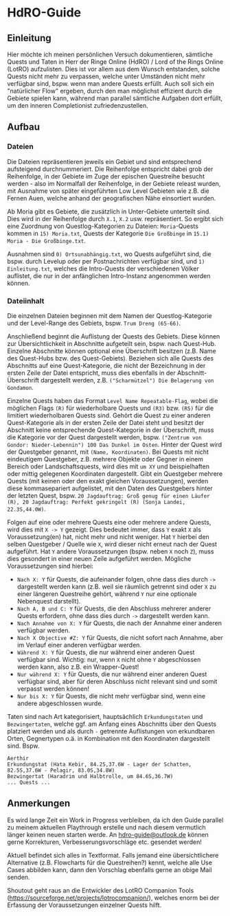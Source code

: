 # HdRO-Guide

## Einleitung

Hier möchte ich meinen persönlichen Versuch dokumentieren, sämtliche Quests und Taten in Herr der Ringe Online (HdRO) / Lord of the Rings Online (LotRO) aufzulisten. Dies ist vor allem aus dem Wunsch entstanden, solche Quests nicht mehr zu verpassen, welche unter Umständen nicht mehr verfügbar sind, bspw. wenn man andere Quests erfüllt. Auch soll sich ein "natürlicher Flow" ergeben, durch den man möglichst effizient durch die Gebiete spielen kann, während man parallel sämtliche Aufgaben dort erfüllt, um den inneren Completionist zufriedenzustellen.

## Aufbau

### Dateien

Die Dateien repräsentieren jeweils ein Gebiet und sind entsprechend aufsteigend durchnummeriert. Die Reihenfolge entspricht dabei grob der Reihenfolge, in der Gebiete im Zuge der epischen Questreihe besucht werden - also im Normalfall der Reihenfolge, in der Gebiete releast wurden, mit Ausnahme von später eingeführten Low Level Gebieten wie z.B. die Fernen Auen, welche anhand der geografischen Nähe einsortiert wurden. 

Ab Moria gibt es Gebiete, die zusätzlich in Unter-Gebiete unterteilt sind. Dies wird in der Reihenfolge durch ```X.1```, ```X.2``` usw. repräsentiert. So ergibt sich eine Zuordnung von Questlog-Kategorien zu Dateien: ```Moria```-Quests kommen in ```15) Moria.txt```, Quests der Kategorie ```Die Großbinge``` in ```15.1) Moria - Die Großbinge.txt```.

Ausnahmen sind ```0) Ortsunabhängig.txt```, wo Quests aufgeführt sind, die bspw. durch Levelup oder per Postnachrichten verfügbar sind, und ```1) Einleitung.txt```, welches die Intro-Quests der verschiedenen Völker auflistet, die nur in der anfänglichen Intro-Instanz angenommen werden können.

### Dateiinhalt

Die einzelnen Dateien beginnen mit dem Namen der Questlog-Kategorie und der Level-Range des Gebiets, bspw. ```Trum Dreng (65-66)```. 

Anschließend beginnt die Auflistung der Quests des Gebiets. Diese können zur Übersichtlichkeit in Abschnitte aufgeteilt sein, bspw. nach Quest-Hub. Einzelne Abschnitte können optional eine Überschrift besitzen (z.B. Name des Quest-Hubs bzw. des Quest-Gebiets). Beziehen sich alle Quests des Abschnitts auf eine Quest-Kategorie, die nicht der Bezeichnung in der ersten Zeile der Datei entspricht, muss dies ebenfalls in der Abschnitt-Überschrift dargestellt werden, z.B. ```("Scharmützel") Die Belagerung von Gondamon```.

Einzelne Quests haben das Format ```Level Name Repeatable-Flag```, wobei die möglichen Flags ```(R)``` für wiederholbare Quests und ```(R3)``` bzw. ```(R5)``` für die limitiert wiederholbaren Quests sind. Gehört die Quest zu einer anderen Quest-Kategorie als in der ersten Zeile der Datei steht und besitzt der Abschnitt keine entsprechende Quest-Kategorie in der Überschrift, muss die Kategorie vor der Quest dargestellt werden, bspw. ```("Zentrum von Gondor: Nieder-Lebennin") 100 Das Dunkel im Osten```. Hinter der Quest wird der Questgeber genannt, mit ```(Name, Koordinaten)```. Bei Quests mit nicht eindeutigem Questgeber, z.B. mehrere Objekte oder Gegner in einem Bereich oder Landschaftsquests, wird dies mit ```um XY``` und beispielhaften oder mittig gelegenen Koordinaten dargestellt. Gibt ein Questgeber mehrere Quests (mit keinen oder den exakt gleichen Voraussetzungen), werden diese kommasepariert aufgelistet, mit den Daten des Questgebers hinter der letzten Quest, bspw. ```20 Jagdauftrag: Groß genug für einen Läufer (R), 20 Jagdauftrag: Perfekt gekringelt (R) (Sonja Landei, 22.3S,44.0W)```.

Folgen auf eine oder mehrere Quests eine oder mehrere andere Quests, wird dies mit ```X -> Y``` gezeigt. Dies bedeutet immer, dass ```Y``` exakt ```X``` als Voraussetzung(en) hat, nicht mehr und nicht weniger. Hat ```Y``` hierbei den selben Questgeber / Quelle wie ```X```, wird dieser nicht erneut nach der Quest aufgeführt. Hat ```Y``` andere Voraussetzungen (bspw. neben ```X``` noch ```Z```), muss dies gesondert in einer neuen Zeile aufgeführt werden.
Mögliche Voraussetzungen sind hierbei:
- ```Nach X: Y``` für Quests, die aufeinander folgen, ohne dass dies durch ```->``` dargestellt werden kann (z.B. weil sie räumlich getrennt sind oder ```X``` zu einer längeren Questreihe gehört, während ```Y``` nur eine optionale Nebenquest darstellt).
- ```Nach A, B und C: Y``` für Quests, die den Abschluss mehrerer anderer Quests erfordern, ohne dass dies durch ```->``` dargestellt werden kann.
- ```Nach Annahme von X: Y``` für Quests, die nach der Annahme einer anderen verfügbar werden.
- ```Nach X Objective #Z: Y``` für Quests, die nicht sofort nach Annahme, aber im Verlauf einer anderen verfügbar werden.
- ```Während X: Y``` für Quests, die nur während einer anderen Quest verfügbar sind. Wichtig: nur, wenn ```X``` nicht ohne ```Y``` abgeschlossen werden kann, also z.B. ein Wrapper-Quest!
- ```Nur während X: Y``` für Quests, die nur während einer anderen Quest verfügbar sind, aber für deren Abschluss nicht relevant sind und somit verpasst werden können!
- ```Nur bis X: Y``` für Quests, die nicht mehr verfügbar sind, wenn eine andere abgeschlossen wurde.

Taten sind nach Art kategorisiert, hauptsächlich ```Erkundungstaten``` und ```Bezwingertaten```, welche ggf. am Anfang eines Abschnitts über den Quests platziert werden und als durch ```-``` getrennte Auflistungen von erkundbaren Orten, Gegnertypen o.ä. in Kombination mit den Koordinaten dargestellt sind.
Bspw.
```
Aerthir
Erkundungstat (Hata Kebir, 84.2S,37.6W - Lager der Schatten, 82.5S,37.6W - Pelagir, 83.0S,34.8W)
Bezwingertat (Haradrim und Halbtrolle, um 84.6S,36.7W)
... Quests ...
```

## Anmerkungen

Es wird lange Zeit ein Work in Progress verbleiben, da ich den Guide parallel zu meinem aktuellen Playthrough erstelle und nach diesem vermutlich länger keinen neuen starten werde. An hdro-guide@outlook.de können gerne Korrekturen, Verbesserungsvorschläge etc. gesendet werden!

Aktuell befindet sich alles in Textformat. Falls jemand eine übersichtlichere Alternative (z.B. Flowcharts für die Questreihen?) kennt, welche alle Use Cases abbilden kann, dann den Vorschlag ebenfalls gerne an obige Mail senden.

Shoutout geht raus an die Entwickler des LotRO Companion Tools (https://sourceforge.net/projects/lotrocompanion/), welches enorm bei der Erfassung der Voraussetzungen einzelner Quests hilft.